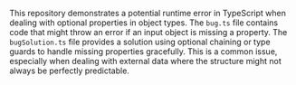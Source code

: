 This repository demonstrates a potential runtime error in TypeScript when dealing with optional properties in object types. The `bug.ts` file contains code that might throw an error if an input object is missing a property.  The `bugSolution.ts` file provides a solution using optional chaining or type guards to handle missing properties gracefully.  This is a common issue, especially when dealing with external data where the structure might not always be perfectly predictable.